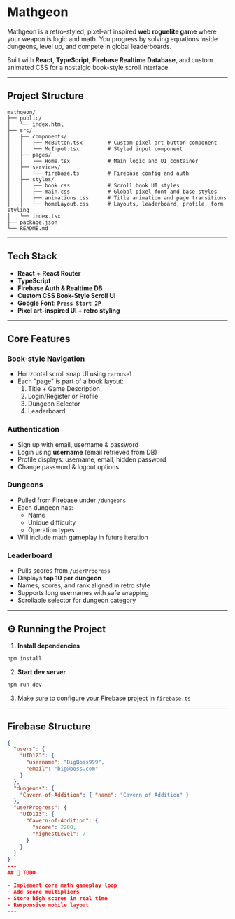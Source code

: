 # Mathgeon

Mathgeon is a retro-styled, pixel-art inspired **web roguelite game** where your weapon is logic and math. You progress by solving equations inside dungeons, level up, and compete in global leaderboards.

Built with **React**, **TypeScript**, **Firebase Realtime Database**, and custom animated CSS for a nostalgic book-style scroll interface.

---

## Project Structure

```
mathgeon/
├── public/
│   └── index.html
├── src/
│   ├── components/
│   │   ├── McButton.tsx        # Custom pixel-art button component
│   │   └── McInput.tsx         # Styled input component
│   ├── pages/
│   │   └── Home.tsx            # Main logic and UI container
│   ├── services/
│   │   └── firebase.ts         # Firebase config and auth
│   ├── styles/
│   │   ├── book.css            # Scroll book UI styles
│   │   ├── main.css            # Global pixel font and base styles
│   │   ├── animations.css      # Title animation and page transitions
│   │   └── homeLayout.css      # Layouts, leaderboard, profile, form styling
│   └── index.tsx
├── package.json
└── README.md
```

---

## Tech Stack

- **React** + **React Router**
- **TypeScript**
- **Firebase Auth & Realtime DB**
- **Custom CSS Book-Style Scroll UI**
- **Google Font: `Press Start 2P`**
- **Pixel art-inspired UI + retro styling**

---

## Core Features

### Book-style Navigation

- Horizontal scroll snap UI using `carousel`
- Each "page" is part of a book layout:
  1. Title + Game Description
  2. Login/Register or Profile
  3. Dungeon Selector
  4. Leaderboard

### Authentication

- Sign up with email, username & password
- Login using **username** (email retrieved from DB)
- Profile displays: username, email, hidden password
- Change password & logout options

### Dungeons

- Pulled from Firebase under `/dungeons`
- Each dungeon has:
  - Name
  - Unique difficulty
  - Operation types
- Will include math gameplay in future iteration

### Leaderboard

- Pulls scores from `/userProgress`
- Displays **top 10 per dungeon**
- Names, scores, and rank aligned in retro style
- Supports long usernames with safe wrapping
- Scrollable selector for dungeon category

---

## ⚙️ Running the Project

1. **Install dependencies**

```bash
npm install
```

2. **Start dev server**

```bash
npm run dev
```

3. Make sure to configure your Firebase project in `firebase.ts`

---

## Firebase Structure

```json
{
  "users": {
    "UID123": {
      "username": "BigBoss999",
      "email": "big@boss.com"
    }
  },
  "dungeons": {
    "Cavern-of-Addition": { "name": "Cavern of Addition" }
  },
  "userProgress": {
    "UID123": {
      "Cavern-of-Addition": {
        "score": 2200,
        "highestLevel": 7
      }
    }
  }
}
---
## 📌 TODO

- Implement core math gameplay loop
- Add score multipliers
- Store high scores in real time
- Responsive mobile layout
---

